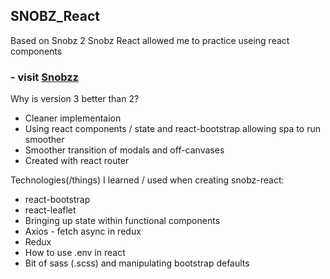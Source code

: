 ## SNOBZ_React
Based on Snobz 2 Snobz React allowed me to practice useing react components 

### - visit [Snobzz](snobzz.vercel.app)

Why is version 3 better than 2?
  * Cleaner implementaion
  * Using react components / state and react-bootstrap allowing spa to run smoother
  * Smoother transition of modals and off-canvases
  * Created with react router 

Technologies(/things) I learned / used when creating snobz-react:
  *  react-bootstrap
  *  react-leaflet
  *  Bringing up state within functional components
  *  Axios - fetch async in redux
  *  Redux 
  *  How to use .env in react
  *  Bit of sass (.scss) and manipulating bootstrap defaults

